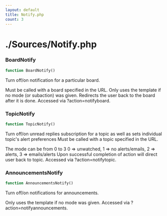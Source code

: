 ```yaml
---
layout: default
title: Notify.php
count: 3
---
```


# ./Sources/Notify.php

### BoardNotify

```php
function BoardNotify()
```
Turn off/on notification for a particular board.

Must be called with a board specified in the URL.
Only uses the template if no mode (or subaction) was given.
Redirects the user back to the board after it is done.
Accessed via ?action=notifyboard.

### TopicNotify

```php
function TopicNotify()
```
Turn off/on unread replies subscription for a topic as well as sets individual topic's alert preferences
Must be called with a topic specified in the URL.

The mode can be from 0 to 3
0 => unwatched, 1 => no alerts/emails, 2 => alerts, 3 => emails/alerts
Upon successful completion of action will direct user back to topic.
Accessed via ?action=notifytopic.

### AnnouncementsNotify

```php
function AnnouncementsNotify()
```
Turn off/on notifications for announcements.

Only uses the template if no mode was given.
Accessed via ?action=notifyannouncements.

